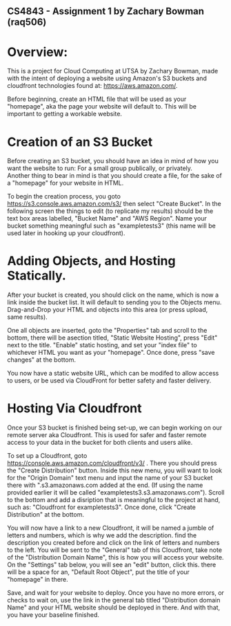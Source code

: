 ## CS4843 - Assignment 1 by Zachary Bowman (raq506)

# Overview:
This is a project for Cloud Computing at UTSA by Zachary Bowman, made with
the intent of deploying a website using Amazon's S3 buckets and cloudfront
technologies found at: https://aws.amazon.com/.

Before beginning, create an HTML file that will be used as your "homepage",
aka the page your website will default to.  This will be important to getting
a workable website.

# Creation of an S3 Bucket
Before creating an S3 bucket, you should have an idea in mind of how you
want the website to run:  For a small group publically, or privately.  
Another thing to bear in mind is that you should create a file, for the
sake of a "homepage" for your website in HTML.

To begin the creation process, you goto https://s3.console.aws.amazon.com/s3/
then select "Create Bucket".  In the following screen the things to edit 
(to replicate my results) should be the text box areas labelled, "Bucket
Name" and "AWS Region".  Name your bucket something meaningful such as
"exampletests3" (this name will be used later in hooking up your cloudfront).

# Adding Objects, and Hosting Statically.

After your bucket is created, you should click on the name, which is now a link
inside the bucket list.  It will default to sending you to the Objects menu.  
Drag-and-Drop your HTML and objects into this area (or press upload, same results).

One all objects are inserted, goto the "Properties" tab and scroll to the bottom,
there will be asection titled, "Static Website Hosting", press "Edit" next to the title.
"Enable" static hosting, and set your "index file" to whichever HTML you want as
your "homepage".  Once done, press "save changes" at the bottom.

You now have a static website URL, which can be modifed to allow access to users, or
be used via CloudFront for better safety and faster delivery.

# Hosting Via Cloudfront

Once your S3 bucket is finished being set-up, we can begin working on our remote server
aka Cloudfront.  This is used for safer and faster remote access to your data in the bucket
for both clients and users alike.

To set up a Cloudfront, goto https://console.aws.amazon.com/cloudfront/v3/ . There you should
press the "Create Distribution" button.  Inside this new menu, you will want to look for the
"Origin Domain" text menu and input the name of your S3 bucket there with ".s3.amazonaws.com
added at the end.  (If using the name provided earlier it will be called "exampletests3.s3.amazonaws.com").
Scroll to the bottom and add a disription that is meaningful to the project at hand, such as:
"Cloudfront for exampletests3".  Once done, click "Create Distribution" at the bottom.

You will now have a link to a new Cloudfront, it will be named a jumble of letters and numbers,
which is why we add the description.  find the description you created before and click on the link
of letters and numbers to the left.  You will be sent to the "General" tab of this Cloudfront,
take note of the "Distribution Domain Name", this is how you will access your website.  On the 
"Settings" tab below, you will see an "edit" button, click this.  there will be a space for an,
"Default Root Object", put the title of your "homepage" in there.

Save, and wait for your website to deploy.  Once you have no more errors, or checks to wait on, 
use the link in the general tab titled "Distribution domain Name" and your HTML website should
be deployed in there. And with that, you have your baseline finished.
